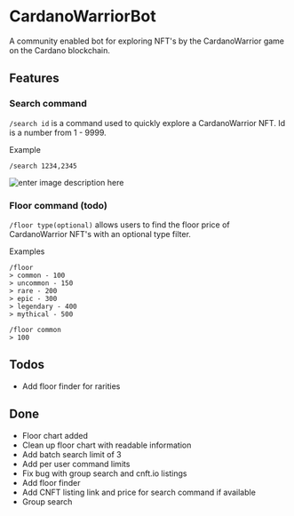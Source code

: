 # CardanoWarriorBot

A community enabled bot for exploring NFT's by the CardanoWarrior game on the Cardano blockchain.

## Features
### Search command

`/search id` is a command used to quickly explore a CardanoWarrior NFT. Id is a number from 1 - 9999.

Example
```
/search 1234,2345
```
![enter image description here](https://cdn.discordapp.com/attachments/834476465314856960/888714417066377246/unknown.png)
### Floor command (todo)

`/floor type(optional)` allows users to find the floor price of CardanoWarrior NFT's with an optional type filter.

Examples
```
/floor
> common - 100
> uncommon - 150
> rare - 200
> epic - 300
> legendary - 400
> mythical - 500
```
```
/floor common
> 100
```

## Todos
- Add floor finder for rarities

## Done
- Floor chart added
- Clean up floor chart with readable information
- Add batch search limit of 3
- Add per user command limits
- Fix bug with group search and cnft.io listings
- Add floor finder
- Add CNFT listing link and price for search command if available
- Group search
